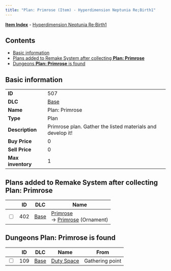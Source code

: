 ```yaml
---
title: "Plan: Primrose (Item) - Hyperdimension Neptunia Re;Birth1"
---
```


[**Item Index**](/neptunia/rb1/item/index.html) - [Hyperdimension Neptunia Re;Birth1](/neptunia/rb1)

## Contents

- [Basic information](#basic-information)
- [Plans added to Remake System after collecting **Plan: Primrose**](#plans-added-to-remake-system-after-collecting-plan-primrose)
- [Dungeons **Plan: Primrose** is found](#dungeons-plan-primrose-is-found)

## Basic information

|   |   |
| -- | -- |
| **ID** | 507 |
| **DLC** | [Base](/neptunia/rb1/dlc/1-base.html) |
| **Name** | Plan: Primrose |
| **Type** | Plan |
| **Description** | Primrose plan. Gather the listed materials and develop it! |
| **Buy Price** | 0 |
| **Sell Price** | 0 |
| **Max inventory** | 1 |


## Plans added to Remake System after collecting **Plan: Primrose**

|    | ID | DLC | Name |
| -- | -- | --- | ---- |
| <input type="checkbox" id="rb1-remake-1-402" class="trackbox" /> | 402 | [Base](/neptunia/rb1/dlc/1-base.html) | [Primrose](/neptunia/rb1/remake/1-402-primrose.html)<br /> → [Primrose](/neptunia/rb1/item/1-2728-primrose.html) (Ornament) |


## Dungeons **Plan: Primrose** is found

|    | ID | DLC | Name | From |
| -- | -- | --- | ---- | ---- |
| <input type="checkbox" id="rb1-dungeon-1-109" class="trackbox" /> | 109 | [Base](/neptunia/rb1/dlc/1-base.html) | [Duty Space](/neptunia/rb1/dungeon/1-109-duty-space.html) | Gathering point |
